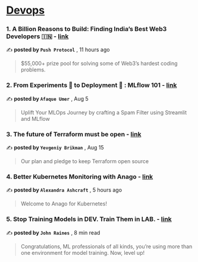
<h1><a href=https://medium.com/tag/devops/recommended target="_blank" rel="noopener noreferrer">Devops</a></h1>
<h3>1. A Billion Reasons to Build: Finding India’s Best Web3 Developers 🇮🇳 - <a href=https://medium.com/push-protocol/a-billion-reasons-to-build-finding-indias-best-web3-developers-936315fe4d1f?source=tag_recommended_feed---------0-84----------devops----------a0ca9da5_9e65_4e70_94d7_17fa9d4506e9------- target="_blank" rel="noopener noreferrer">link</a></h3>

✍️ **posted by `Push Protocol`** <date> , 11 hours ago</date>

<blockquote>$55,000+ prize pool for solving some of Web3’s hardest coding problems.</blockquote>

<h3>2. From Experiments 🧪 to Deployment 🚀 : MLflow 101 - <a href=https://medium.com/towards-artificial-intelligence/from-experiments-to-deployment-mlflow-101-40638d0e7f26?source=tag_recommended_feed---------1-107----------devops----------a0ca9da5_9e65_4e70_94d7_17fa9d4506e9------- target="_blank" rel="noopener noreferrer">link</a></h3>

✍️ **posted by `Afaque Umer`** <date> , Aug 5</date>

<blockquote>Uplift Your MLOps Journey by crafting a Spam Filter using Streamlit and MLflow</blockquote>

<h3>3. The future of Terraform must be open - <a href=https://medium.com/gruntwork/the-future-of-terraform-must-be-open-ab0b9ba65bca?source=tag_recommended_feed---------2-85----------devops----------a0ca9da5_9e65_4e70_94d7_17fa9d4506e9------- target="_blank" rel="noopener noreferrer">link</a></h3>

✍️ **posted by `Yevgeniy Brikman`** <date> , Aug 15</date>

<blockquote>Our plan and pledge to keep Terraform open source</blockquote>

<h3>4. Better Kubernetes Monitoring with Anago - <a href=https://medium.com/@lash211/kubernetes-monitoring-with-anago-bdf6cd3b4c61?source=tag_recommended_feed---------3-84----------devops----------a0ca9da5_9e65_4e70_94d7_17fa9d4506e9------- target="_blank" rel="noopener noreferrer">link</a></h3>

✍️ **posted by `Alexandra Ashcraft`** <date> , 5 hours ago</date>

<blockquote>Welcome to Anago for Kubernetes!</blockquote>

<h3>5. Stop Training Models in DEV. Train Them in LAB. - <a href=https://medium.com/@johndanielraines/stop-training-models-in-dev-train-them-in-lab-ad266c6ff3a6?source=tag_recommended_feed---------4-107----------devops----------a0ca9da5_9e65_4e70_94d7_17fa9d4506e9------- target="_blank" rel="noopener noreferrer">link</a></h3>

✍️ **posted by `John Raines`** <date> , 8 min read</date>

<blockquote>Congratulations, ML professionals of all kinds, you’re using more than one environment for model training. Now, level up!</blockquote>

